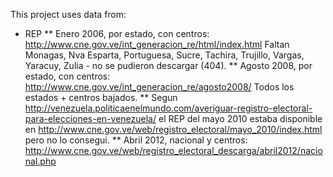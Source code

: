 This project uses data from:

* REP
** Enero 2006, por estado, con centros:
http://www.cne.gov.ve/int_generacion_re/html/index.html
Faltan Monagas, Nva Esparta, Portuguesa, Sucre, Tachira, Trujillo, Vargas, Yaracuy, Zulia - no se pudieron descargar (404).
** Agosto 2008, por estado, con centros:
http://www.cne.gov.ve/int_generacion_re/agosto2008/
Todos los estados + centros bajados.
** Segun http://venezuela.politicaenelmundo.com/averiguar-registro-electoral-para-elecciones-en-venezuela/
el REP del mayo 2010 estaba disponible en http://www.cne.gov.ve/web/registro_electoral/mayo_2010/index.html
pero no lo consegui.
** Abril 2012, nacional y centros:
http://www.cne.gov.ve/web/registro_electoral_descarga/abril2012/nacional.php

